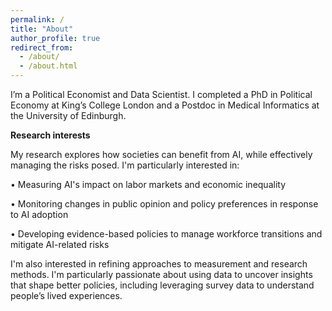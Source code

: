 ```yaml
---
permalink: /
title: "About"
author_profile: true
redirect_from: 
  - /about/
  - /about.html
---
```


I’m a Political Economist and Data Scientist. I completed a PhD in Political Economy at  King’s College London and a Postdoc in Medical Informatics at the University of Edinburgh. 


**Research interests**

My research explores how societies can benefit from AI, while effectively managing the risks posed. I'm particularly interested in:

•  Measuring AI's impact on labor markets and economic inequality

•  Monitoring changes in public opinion and policy preferences in response to AI adoption

•  Developing evidence-based policies to manage workforce transitions and mitigate AI-related risks

I'm also interested in refining approaches to measurement and research methods. I'm particularly passionate about using data to uncover insights that shape better policies, including leveraging survey data to understand people’s lived experiences.
